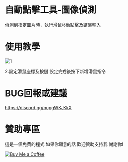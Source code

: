 # 自動點擊工具-圖像偵測

偵測到指定圖片時，執行滑鼠移動點擊及鍵盤輸入

# 使用教學
![1](https://github.com/user-attachments/assets/bda2d45a-7211-47a8-8dd5-150367e58da8)

2.設定滑鼠座標及按鍵 設定完成後按下新增滑鼠指令 

# BUG回報或建議
https://discord.gg/nupgWKJKkX

# 贊助專區
這是一個免費的程式 如果你願意的話 歡迎贊助支持我 謝謝你!

[![Buy Me a Coffee](https://www.buymeacoffee.com/assets/img/custom_images/orange_img.png)](https://www.buymeacoffee.com/dreamtv)
